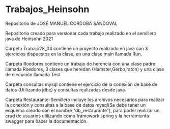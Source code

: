 # Trabajos_Heinsohn

Repositorio de JOSÉ MANUEL CÓRDOBA SANDOVAL

Repositorio creado para versionar cada trabajo realizado en el semillero java de Heinsohn 2021

Carpeta Trabajo28_04 contiene un proyecto realizado en java con 3 ejercicios dispuestos en la clase, en una clase main llamada Run.

Carpeta Roedores contiene un trabajo de herencia con una clase padre llamada Roedores, 3 clases que heredan (Hamster,Gerbo,raton) y una clase de ejecución llamada Test.

Carpeta consultas mysql contiene el ejercicio de la conexión de base de datos (Utilizando jdbc) y consultas realizadas desde java.

Carpeta Restaurante-Semillero incluye los archivos necesarios para realizar la conexión y consultas a la base de datos mysql(Se debe tener un esquema creado con el nombre "db_restaurante"), para poder realizar un crud de usuarios utilizando como framework spring y la herramienta swagger para hacer la documentación.
